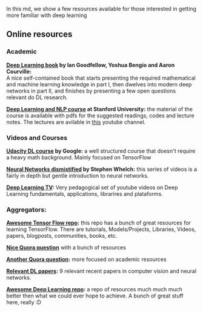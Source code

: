 In this md, we show a few resources available for those interested in getting more familiar with deep learning

## Online resources

### Academic

**[Deep Learning book](http://www.deeplearningbook.org/) by Ian Goodfellow, Yoshua Bengio and Aaron Courville:**  
A nice self-contained book that starts presenting the required mathematical and machine learning knowledge in part I, then dwelves into modern deep networks in part II, and finishes by presenting a few open questions relevant do DL research.

**[Deep Learning and NLP course](http://cs224d.stanford.edu/) at Stanford University:** the material of the course is available with pdfs for the suggested readings, codes and lecture notes.
The lectures are avilable in [this](https://www.youtube.com/channel/UCsGC3XXF1ThHwtDo18d7WVw) youtube channel.


### Videos and Courses
**[Udacity DL course](https://br.udacity.com/course/deep-learning--ud730/) by Google:**  a well structured course that doesn't require a heavy math background. Mainly focused on TensorFlow

**[Neural Networks dismistified](https://www.youtube.com/watch?v=bxe2T-V8XRs&list=PLiaHhY2iBX9hdHaRr6b7XevZtgZRa1PoU) by Stephen Whelch:** this series of videos is a fairly in depth but gentle introduction to neural networks.

**[Deep Learning TV](https://www.youtube.com/channel/UC9OeZkIwhzfv-_Cb7fCikLQ/playlists):** Very pedagogical set of youtube videos on Deep Learning fundamentals, applications, librarires and plataforms.


### Aggregators:
**[Awesome Tensor Flow repo](https://github.com/jtoy/awesome-tensorflow):** this repo has a bunch of great resources for learning TensorFlow. There are tutorials, Models/Projects, Libraries, Videos, papers, blogposts, communities, books, etc. 

**[Nice Quora question](https://www.quora.com/What-are-the-best-resources-to-learn-about-deep-learning)** with a bunch of resources

**[Another Quora question](https://www.quora.com/What-are-some-good-books-papers-for-learning-deep-learning):** more focused on academic resources

**[Relevant DL papers](https://adeshpande3.github.io/adeshpande3.github.io/The-9-Deep-Learning-Papers-You-Need-To-Know-About.html):** 9 relevant recent papers in computer vision and neural networks.

**[Awesome Deep Learning repo](https://github.com/ChristosChristofidis/awesome-deep-learning):** a repo of resources much much much better then what we could ever hope to achieve. A bunch of great stuff here, really :D
